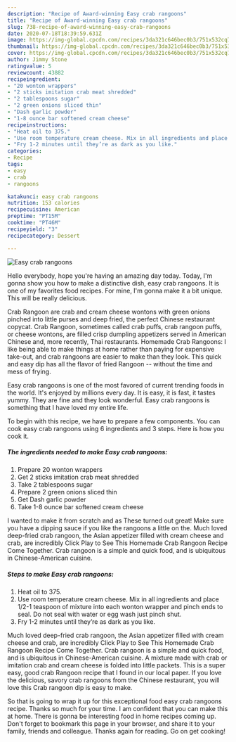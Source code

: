 ```yaml
---
description: "Recipe of Award-winning Easy crab rangoons"
title: "Recipe of Award-winning Easy crab rangoons"
slug: 738-recipe-of-award-winning-easy-crab-rangoons
date: 2020-07-18T18:39:59.631Z
image: https://img-global.cpcdn.com/recipes/3da321c646bec0b3/751x532cq70/easy-crab-rangoons-recipe-main-photo.jpg
thumbnail: https://img-global.cpcdn.com/recipes/3da321c646bec0b3/751x532cq70/easy-crab-rangoons-recipe-main-photo.jpg
cover: https://img-global.cpcdn.com/recipes/3da321c646bec0b3/751x532cq70/easy-crab-rangoons-recipe-main-photo.jpg
author: Jimmy Stone
ratingvalue: 5
reviewcount: 43882
recipeingredient:
- "20 wonton wrappers"
- "2 sticks imitation crab meat shredded"
- "2 tablespoons sugar"
- "2 green onions sliced thin"
- "Dash garlic powder"
- "1-8 ounce bar softened cream cheese"
recipeinstructions:
- "Heat oil to 375."
- "Use room temperature cream cheese. Mix in all ingredients and place 1/2-1 teaspoon of mixture into each wonton wrapper and pinch ends to seal. Do not seal with water or egg wash just pinch shut."
- "Fry 1-2 minutes until they’re as dark as you like."
categories:
- Recipe
tags:
- easy
- crab
- rangoons

katakunci: easy crab rangoons 
nutrition: 153 calories
recipecuisine: American
preptime: "PT15M"
cooktime: "PT46M"
recipeyield: "3"
recipecategory: Dessert

---
```



![Easy crab rangoons](https://img-global.cpcdn.com/recipes/3da321c646bec0b3/751x532cq70/easy-crab-rangoons-recipe-main-photo.jpg)

Hello everybody, hope you're having an amazing day today. Today, I'm gonna show you how to make a distinctive dish, easy crab rangoons. It is one of my favorites food recipes. For mine, I'm gonna make it a bit unique. This will be really delicious.

Crab Rangoon are crab and cream cheese wontons with green onions pinched into little purses and deep fried, the perfect Chinese restaurant copycat. Crab Rangoon, sometimes called crab puffs, crab rangoon puffs, or cheese wontons, are filled crisp dumpling appetizers served in American Chinese and, more recently, Thai restaurants. Homemade Crab Rangoons: I like being able to make things at home rather than paying for expensive take-out, and crab rangoons are easier to make than they look. This quick and easy dip has all the flavor of fried Rangoon -- without the time and mess of frying.

Easy crab rangoons is one of the most favored of current trending foods in the world. It's enjoyed by millions every day. It is easy, it is fast, it tastes yummy. They are fine and they look wonderful. Easy crab rangoons is something that I have loved my entire life.


To begin with this recipe, we have to prepare a few components. You can cook easy crab rangoons using 6 ingredients and 3 steps. Here is how you cook it.

<!--inarticleads1-->

##### The ingredients needed to make Easy crab rangoons:

1. Prepare 20 wonton wrappers
1. Get 2 sticks imitation crab meat shredded
1. Take 2 tablespoons sugar
1. Prepare 2 green onions sliced thin
1. Get Dash garlic powder
1. Take 1-8 ounce bar softened cream cheese


I wanted to make it from scratch and as These turned out great! Make sure you have a dipping sauce if you like the rangoons a little on the. Much loved deep-fried crab rangoon, the Asian appetizer filled with cream cheese and crab, are incredibly Click Play to See This Homemade Crab Rangoon Recipe Come Together. Crab rangoon is a simple and quick food, and is ubiquitous in Chinese-American cuisine. 

<!--inarticleads2-->

##### Steps to make Easy crab rangoons:

1. Heat oil to 375.
1. Use room temperature cream cheese. Mix in all ingredients and place 1/2-1 teaspoon of mixture into each wonton wrapper and pinch ends to seal. Do not seal with water or egg wash just pinch shut.
1. Fry 1-2 minutes until they’re as dark as you like.


Much loved deep-fried crab rangoon, the Asian appetizer filled with cream cheese and crab, are incredibly Click Play to See This Homemade Crab Rangoon Recipe Come Together. Crab rangoon is a simple and quick food, and is ubiquitous in Chinese-American cuisine. A mixture made with crab or imitation crab and cream cheese is folded into little packets. This is a super easy, good crab Rangoon recipe that I found in our local paper. If you love the delicious, savory crab rangoons from the Chinese restaurant, you will love this Crab rangoon dip is easy to make. 

So that is going to wrap it up for this exceptional food easy crab rangoons recipe. Thanks so much for your time. I am confident that you can make this at home. There is gonna be interesting food in home recipes coming up. Don't forget to bookmark this page in your browser, and share it to your family, friends and colleague. Thanks again for reading. Go on get cooking!
